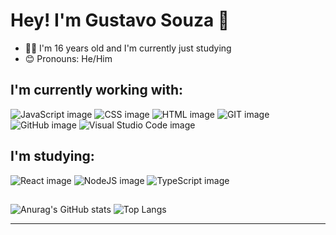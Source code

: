 # Hey! I'm Gustavo Souza 👋
* 👨‍🎓 I'm 16 years old and I'm currently just studying
* 😊 Pronouns: He/Him

## I'm currently working with:
![JavaScript image](https://img.shields.io/badge/JavaScript-323330?style=for-the-badge&logo=javascript&logoColor=F7DF1E)
![CSS image](https://img.shields.io/badge/CSS3-1572B6?style=for-the-badge&logo=css3&logoColor=white)
![HTML image](https://img.shields.io/badge/HTML5-E34F26?style=for-the-badge&logo=html5&logoColor=white)
![GIT image](https://img.shields.io/badge/GIT-E44C30?style=for-the-badge&logo=git&logoColor=white)
![GitHub image](https://img.shields.io/badge/GitHub-100000?style=for-the-badge&logo=github&logoColor=white)
![Visual Studio Code image](https://img.shields.io/badge/Visual_Studio_Code-0078D4?style=for-the-badge&logo=visual%20studio%20code&logoColor=white)

## I'm studying:
![React image](https://img.shields.io/badge/React-20232A?style=for-the-badge&logo=react&logoColor=61DAFB)
![NodeJS image](https://img.shields.io/badge/Node.js-43853D?style=for-the-badge&logo=node.js&logoColor=white)
![TypeScript image](https://img.shields.io/badge/TypeScript-007ACC?style=for-the-badge&logo=typescript&logoColor=white)
## 
![Anurag's GitHub stats](https://github-readme-stats.vercel.app/api?username=DeGustas&show_icons=true&theme=radical&hide_title=true&hide=contribs)
![Top Langs](https://github-readme-stats.vercel.app/api/top-langs/?username=DeGustas&layout=compact&theme=radical)
***
